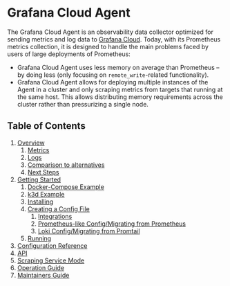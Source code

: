 # Grafana Cloud Agent

The Grafana Cloud Agent is an observability data collector optimized for sending
metrics and log data to [Grafana Cloud](https://grafana.com/products/cloud/).
Today, with its Prometheus metrics collection, it is designed to handle the
main problems faced by users of large deployments of Prometheus:

- Grafana Cloud Agent uses less memory on average than Prometheus – by doing less
  (only focusing on `remote_write`-related functionality).
- Grafana Cloud Agent allows for deploying multiple instances of the Agent in a
  cluster and only scraping metrics from targets that running at the same host.
  This allows distributing memory requirements across the cluster
  rather than pressurizing a single node.

## Table of Contents

1. [Overview](./overview.md)
    1. [Metrics](./overview.md#metrics)
    2. [Logs](./overview.md#logs)
    3. [Comparison to alternatives](./overview.md#comparison-to-alternatives)
    4. [Next Steps](./overview.md#next-steps)
2. [Getting Started](./getting-started.md)
    1. [Docker-Compose Example](./getting-started.md#docker-compose-example)
    2. [k3d Example](./getting-started.md#k3d-example)
    3. [Installing](./getting-started.md#installing)
    4. [Creating a Config File](./getting-started.md#creating-a-config-file)
        1. [Integrations](./getting-started.md#integrations)
        2. [Prometheus-like Config/Migrating from Prometheus](./getting-started.md#prometheus-like-configmigrating-from-prometheus)
        3. [Loki Config/Migrating from Promtail](./getting-started.md#loki-configmigrating-from-promtail)
    5. [Running](./getting-started.md#running)
3. [Configuration Reference](./configuration-reference.md)
4. [API](./api.md)
5. [Scraping Service Mode](./scraping-service.md)
6. [Operation Guide](./operation-guide.md)
7. [Maintainers Guide](./maintaining.md)

